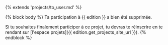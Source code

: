 {% extends 'projects/to_user.md' %}

{% block body %}
Ta participation à {{ edition }} a bien été supprimée.

Si tu souhaites finalement participer à ce projet, tu devras te réinscrire en te rendant sur [l'espace projets]({{ edition.get_projects_site_url }}).
{% endblock %}
